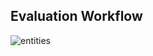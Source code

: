 ## Evaluation Workflow 
![entities](https://huanyu-li.github.io/figures/odgsg/evaluation-workflow.png "evaluation workflow")
